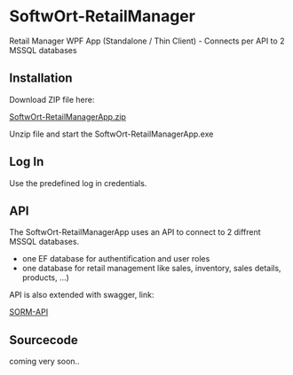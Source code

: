 # SoftwOrt-RetailManager
Retail Manager WPF App (Standalone / Thin Client) - Connects per API to 2 MSSQL databases

## Installation

Download ZIP file here: 

[SoftwOrt-RetailManagerApp.zip](https://www.softwort-engineering.com/downloads/sorm/SoftwOrt-RetailManagerApp.zip)

Unzip file and start the SoftwOrt-RetailManagerApp.exe

## Log In

Use the predefined log in credentials.

## API

The SoftwOrt-RetailManagerApp uses an API to connect to 2 diffrent MSSQL databases.
- one EF database for authentification and user roles
- one database for retail management like sales, inventory, sales details, products, ...)

API is also extended with swagger, link:

[SORM-API](https://sormapi.azurewebsites.net/swagger)

## Sourcecode

coming very soon..
